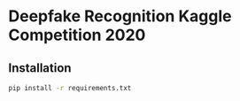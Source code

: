 # Deepfake Recognition Kaggle Competition 2020

## Installation

```bash
pip install -r requirements.txt
```